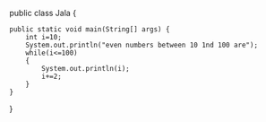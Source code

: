 public class Jala {

	public static void main(String[] args) {
		int i=10;
		System.out.println("even numbers between 10 1nd 100 are");
		while(i<=100)
		{
			System.out.println(i);
			i+=2;
		}
	}
}
